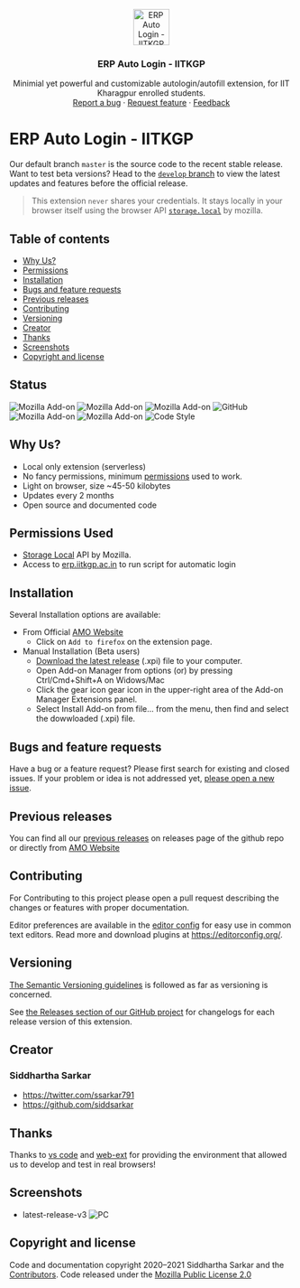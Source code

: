<p align="center">
  <a href="https://addons.mozilla.org/en-US/firefox/addon/erp-auto-login-iitkgp/">
    <img src="https://addons.cdn.mozilla.net/user-media/addon_icons/2657/2657362-64.png" alt="ERP Auto Login - IITKGP logo" width="64" height="64">
  </a>
</p>

<h3 align="center">ERP Auto Login - IITKGP</h3>

<p align="center">
  Minimial yet powerful and customizable autologin/autofill extension, for IIT Kharagpur enrolled students.
  <br>
  <a href="https://github.com/siddsarkar/iitkgp-erp-auto-login-extension/issues/new">Report a bug</a>
  ·
  <a href="https://github.com/siddsarkar/iitkgp-erp-auto-login-extension/issues/new">Request feature</a>
  ·
  <a href="https://addons.mozilla.org/en-US/firefox/addon/erp-auto-login-iitkgp/reviews">Feedback</a>
</p>

# ERP Auto Login - IITKGP

Our default branch `master` is the source code to the recent stable release. Want to test beta versions? Head to the [`develop` branch](https://github.com/siddsarkar/iitkgp-erp-auto-login-extension/tree/develop) to view the latest updates and features before the official release.

>This extension `never` shares your credentials. It stays locally in your browser itself using the browser API [`storage.local`](https://developer.mozilla.org/en-US/Add-ons/WebExtensions/API/storage/local) by mozilla.

## Table of contents

- [Why Us?](#why-us)
- [Permissions](#permissions-used)
- [Installation](#installation)
- [Bugs and feature requests](#bugs-and-feature-requests)
- [Previous releases](#previous-releases)
- [Contributing](#contributing)
- [Versioning](#versioning)
- [Creator](#creator)
- [Thanks](#thanks)
- [Screenshots](#screenshots)
- [Copyright and license](#copyright-and-license)

## Status

![Mozilla Add-on](https://img.shields.io/amo/v/%7Bfa21e38a-41b3-4891-8f6b-8ba837e2df65%7D)
![Mozilla Add-on](https://img.shields.io/amo/users/%7Bfa21e38a-41b3-4891-8f6b-8ba837e2df65%7D)
![Mozilla Add-on](https://img.shields.io/amo/dw/%7Bfa21e38a-41b3-4891-8f6b-8ba837e2df65%7D)
![GitHub](https://img.shields.io/github/license/siddsarkar/iitkgp-erp-auto-login-extension)
![Mozilla Add-on](https://img.shields.io/amo/rating/%7Bfa21e38a-41b3-4891-8f6b-8ba837e2df65%7D)
![Mozilla Add-on](https://img.shields.io/amo/stars/%7Bfa21e38a-41b3-4891-8f6b-8ba837e2df65%7D)
![Code Style](https://img.shields.io/badge/code%20style-prettier-ff69b4)

## Why Us?

- Local only extension (serverless)
- No fancy permissions, minimum [permissions](#permissions-used) used to work.
- Light on browser, size ~45-50 kilobytes
- Updates every 2 months
- Open source and documented code

## Permissions Used

- [Storage Local](https://developer.mozilla.org/en-US/Add-ons/WebExtensions/API/storage/local) API by Mozilla.
- Access to [erp.iitkgp.ac.in](https://erp.iitkgp.ac.in) to run script for automatic login

## Installation

Several Installation options are available:

- From Official [AMO Website](https://addons.mozilla.org/en-US/firefox/addon/erp-auto-login-iitkgp/)
  - Click on `Add to firefox` on the extension page.
- Manual Installation (Beta users)
  - [Download the latest release](https://github.com/siddsarkar/iitkgp-erp-auto-login-extension/releases) (.xpi) file to your computer.
  - Open Add-on Manager from options (or) by pressing Ctrl/Cmd+Shift+A on Widows/Mac
  - Click the gear icon gear icon in the upper-right area of the Add-on Manager Extensions panel.
  - Select Install Add-on from file... from the menu, then find and select the dowwloaded (.xpi) file.

## Bugs and feature requests

Have a bug or a feature request? Please first search for existing and closed issues. If your problem or idea is not addressed yet, [please open a new issue](https://github.com/siddsarkar/iitkgp-erp-auto-login-extension/issues/new).

## Previous releases

You can find all our [previous releases](https://github.com/siddsarkar/iitkgp-erp-auto-login-extension/releases) on releases page of the github repo or directly from [AMO Website](https://addons.mozilla.org/en-US/firefox/addon/erp-auto-login-iitkgp/versions/)

## Contributing

For Contributing to this project please open a pull request describing the changes or features with proper documentation.

Editor preferences are available in the [editor config](https://github.com/siddsarkar/iitkgp-erp-auto-login-extension/blob/master/.editorconfig) for easy use in common text editors. Read more and download plugins at <https://editorconfig.org/>.

## Versioning

[The Semantic Versioning guidelines](https://semver.org/) is followed as far as versioning is concerned.

See [the Releases section of our GitHub project](https://github.com/siddsarkar/iitkgp-erp-auto-login-extension/releases) for changelogs for each release version of this extension.

## Creator

### **Siddhartha Sarkar**

- <https://twitter.com/ssarkar791>
- <https://github.com/siddsarkar>

## Thanks

Thanks to [vs code](https://code.visualstudio.com/) and [web-ext](https://www.npmjs.com/package/web-ext) for providing the environment that allowed us to develop and test in real browsers!

## Screenshots

- latest-release-v3
  ![PC](https://raw.githubusercontent.com/siddsarkar/iitkgp-erp-auto-login-extension/master/screenshots/preview3.0.png)

## Copyright and license

Code and documentation copyright 2020–2021 Siddhartha Sarkar and the [Contributors](https://github.com/siddsarkar/iitkgp-erp-auto-login-extension/graphs/contributors). Code released under the [Mozilla Public License 2.0](https://github.com/siddsarkar/iitkgp-erp-auto-login-extension/blob/master/LICENSE)
